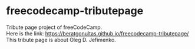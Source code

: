 # freecodecamp-tributepage
Tribute page project of freeCodeCamp.   
Here is the link: https://beratgonultas.github.io/freecodecamp-tributepage/  
This tribute page is about Oleg D. Jefimenko.  
